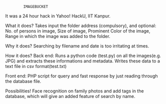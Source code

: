 			IMAGEBUCKET
It was a 24 hour hack in Yahoo! HackU, IIT Kanpur.

What it does?
Takes input the folder address (compulsory), and optional: No. of persons in image, Size of image, Prominent Color of the image, Range in which the image was added to the folder.


Why it does?
Searching by filename and date is too irritating at times.


How it does?
Back end: Runs a python code (test.py) on all the images(e.g. JPG) and extracts these informations and metadata.
Writes these data to a text file in csv format(test.txt)

Front end: PHP script for query and fast response by just reading through the database file.

Possibilities!
Face recognition on family photos and add tags in the database, which will give an added feature of search by name.

